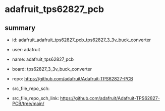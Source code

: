 # adafruit_tps62827_pcb
 
## summary 
* id: adafruit_adafruit_tps62827_pcb_tps62827_3_3v_buck_converter
* user: adafruit
* name: adafruit_tps62827_pcb
* board: tps62827_3_3v_buck_converter
* repo: https://github.com/adafruit/Adafruit-TPS62827-PCB



* src_file_repo_sch: 
* src_file_repo_sch_link: https://github.com/adafruit/Adafruit-TPS62827-PCB/tree/main/






